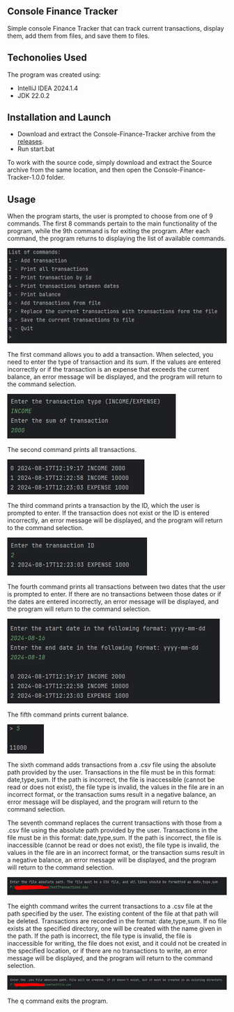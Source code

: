 ## Console Finance Tracker

Simple console Finance Tracker that can track current transactions, display them, add them from files, and save them to files.

## Techonolies Used

The program was created using:

* IntelliJ IDEA 2024.1.4
* JDK 22.0.2

## Installation and Launch

* Download and extract the Console-Finance-Tracker archive from the [releases](https://github.com/qwert312/Console-Finance-Tracker/releases/latest).
* Run start.bat

To work with the source code, simply download and extract the Source archive from the same location, and then open the Console-Finance-Tracker-1.0.0 folder.

## Usage

When the program starts, the user is prompted to choose from one of 9 commands. The first 8 commands pertain to the main functionality of the program, while the 9th command is for exiting the program. After each command, the program returns to displaying the list of available commands.

![screenshot1](images\image.png)

The first command allows you to add a transaction. When selected, you need to enter the type of transaction and its sum. If the values are entered incorrectly or if the transaction is an expense that exceeds the current balance, an error message will be displayed, and the program will return to the command selection.

![screenshot2](images\image-1.png)

The second command prints all transactions.

![screenshot3](images\image-2.png)

The third command prints a transaction by the ID, which the user is prompted to enter. If the transaction does not exist or the ID is entered incorrectly, an error message will be displayed, and the program will return to the command selection.

![screenshot4](images\image-3.png)

The fourth command prints all transactions between two dates that the user is prompted to enter. If there are no transactions between those dates or if the dates are entered incorrectly, an error message will be displayed, and the program will return to the command selection.

![screenshot5](images\image-4.png)

The fifth command prints current balance.

![screenshot6](images\image-5.png)

The sixth command adds transactions from a .csv file using the absolute path provided by the user. Transactions in the file must be in this format: date,type,sum. If the path is incorrect, the file is inaccessible (cannot be read or does not exist), the file type is invalid, the values in the file are in an incorrect format, or the transaction sums result in a negative balance, an error message will be displayed, and the program will return to the command selection.

The seventh command replaces the current transactions with those from a .csv file using the absolute path provided by the user. Transactions in the file must be in this format: date,type,sum. If the path is incorrect, the file is inaccessible (cannot be read or does not exist), the file type is invalid, the values in the file are in an incorrect format, or the transaction sums result in a negative balance, an error message will be displayed, and the program will return to the command selection.

![screenshot7](images\image-6.png)

The eighth command writes the current transactions to a .csv file at the path specified by the user. The existing content of the file at that path will be deleted. Transactions are recorded in the format: date,type,sum. If no file exists at the specified directory, one will be created with the name given in the path. If the path is incorrect, the file type is invalid, the file is inaccessible for writing, the file does not exist, and it could not be created in the specified location, or if there are no transactions to write, an error message will be displayed, and the program will return to the command selection.

![screenshot8](images\image-8.png)

The q command exits the program.
